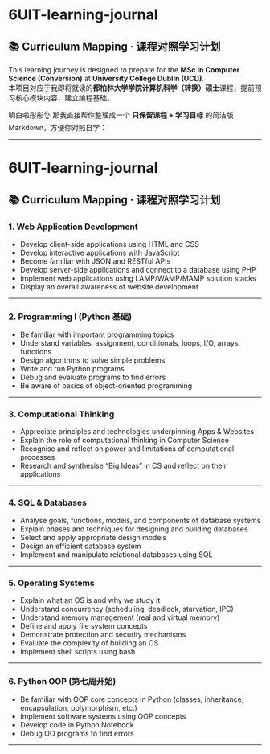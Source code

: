 # 6UIT-learning-journal

## 📚 Curriculum Mapping · 课程对照学习计划

This learning journey is designed to prepare for the **MSc in Computer Science (Conversion)** at **University College Dublin (UCD)**.  
本项目对应于我即将就读的**都柏林大学学院计算机科学（转换）硕士**课程，提前预习核心模块内容，建立编程基础。

明白啦彤彤👌 那我直接帮你整理成一个 **只保留课程 + 学习目标** 的简洁版 Markdown，方便你对照自学：

---

# 6UIT-learning-journal

## 📚 Curriculum Mapping · 课程对照学习计划

### 1. Web Application Development

* Develop client-side applications using HTML and CSS
* Develop interactive applications with JavaScript
* Become familiar with JSON and RESTful APIs
* Develop server-side applications and connect to a database using PHP
* Implement web applications using LAMP/WAMP/MAMP solution stacks
* Display an overall awareness of website development

---

### 2. Programming I (Python 基础)

* Be familiar with important programming topics
* Understand variables, assignment, conditionals, loops, I/O, arrays, functions
* Design algorithms to solve simple problems
* Write and run Python programs
* Debug and evaluate programs to find errors
* Be aware of basics of object-oriented programming

---

### 3. Computational Thinking

* Appreciate principles and technologies underpinning Apps & Websites
* Explain the role of computational thinking in Computer Science
* Recognise and reflect on power and limitations of computational processes
* Research and synthesise “Big Ideas” in CS and reflect on their applications

---

### 4. SQL & Databases

* Analyse goals, functions, models, and components of database systems
* Explain phases and techniques for designing and building databases
* Select and apply appropriate design models
* Design an efficient database system
* Implement and manipulate relational databases using SQL

---

### 5. Operating Systems

* Explain what an OS is and why we study it
* Understand concurrency (scheduling, deadlock, starvation, IPC)
* Understand memory management (real and virtual memory)
* Define and apply file system concepts
* Demonstrate protection and security mechanisms
* Evaluate the complexity of building an OS
* Implement shell scripts using bash

---

### 6. Python OOP (第七周开始)

* Be familiar with OOP core concepts in Python (classes, inheritance, encapsulation, polymorphism, etc.)
* Implement software systems using OOP concepts
* Develop code in Python Notebook
* Debug OO programs to find errors

---

